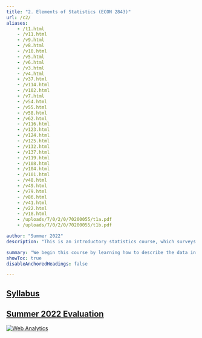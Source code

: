 ```yaml
---
title: "2. Elements of Statistics (ECON 2843)" 
url: /c2/
aliases:
    - /t1.html
    - /v11.html
    - /v9.html
    - /v8.html
    - /v10.html
    - /v5.html
    - /v6.html
    - /v3.html
    - /v4.html
    - /v37.html
    - /v114.html
    - /v102.html
    - /v7.html
    - /v54.html
    - /v55.html
    - /v58.html
    - /v62.html
    - /v116.html
    - /v123.html
    - /v124.html
    - /v125.html
    - /v132.html
    - /v137.html
    - /v119.html
    - /v108.html
    - /v104.html
    - /v101.html
    - /v48.html
    - /v49.html
    - /v79.html
    - /v86.html
    - /v41.html
    - /v22.html
    - /v18.html
    - /uploads/7/0/2/0/70200055/t1a.pdf
    - /uploads/7/0/2/0/70200055/t1b.pdf

author: "Summer 2022"
description: "This is an introductory statistics course, which surveys basic statistical techniques with particular emphasis on business and economic applications. The learning objective of this course is to improve students' analytical skills in understanding and employing the descriptive and inferential statistics." 

summary: "We begin this course by learning how to describe the data in use. Then, we focus on applied probability theory, which enables us to understand the essence of statistical inference. And for the rest of the course, we explore multiple inference tools such as confidence interval estimation, hypothesis testing, and the analysis of variance. These tools help us make use of sample data to reach conclusions about population parameters." 
showToc: true
disableAnchoredHeadings: false

---
```



## [Syllabus](/Syllabus2_ECON_2843.pdf)

## [Summer 2022 Evaluation](/Eval_Summer_2022_ECON_2843.pdf)



<!-- Default Statcounter code for Personal Website
https://ahmedelfatmaoui.github.io/ -->
<script type="text/javascript">
var sc_project=12988052; 
var sc_invisible=1; 
var sc_security="0346b3d7"; 
</script>
<script type="text/javascript"
src="https://www.statcounter.com/counter/counter.js" async></script>
<noscript><div class="statcounter"><a title="Web Analytics"
href="https://statcounter.com/" target="_blank"><img class="statcounter"
src="https://c.statcounter.com/12988052/0/0346b3d7/1/" alt="Web Analytics"
referrerPolicy="no-referrer-when-downgrade"></a></div></noscript>
<!-- End of Statcounter Code -->

